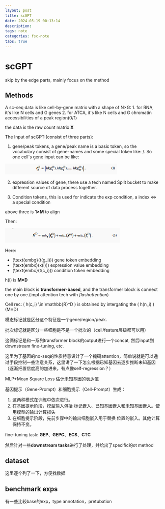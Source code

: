 ```yaml
---
layout: post
title: scGPT
date: 2024-05-19 00:13:14
description: 
tags: note
categories: fsc-note
tabs: true
---
```


# scGPT

skip by the edge parts, mainly focus on the method

## Methods

A sc-seq data is like cell-by-gene matrix with a shape of N×G:
    1. for RNA, it's like N cells and G genes
    2. for ATCA,  it's like N cells and G chromatin accessibilities of a peak region(0/1)

the data is the raw count matrix **X**

The Input of scGPT:(consist of three parts):

1. gene/peak tokens, a gene/peak name is a basic token, so the  vocabulary consist of gene-names and some special token like: <cls>/<pad>. So one cell's gene input can be like:

![公式](/assets/img/pic/scGPT/02.png)


2. expression values of gene, there use a tech named Split bucket to make different source of data process together.

3. Condition tokens, this is used for indicate the exp condition, a index <=> a special condition

above three is **1×M** to align

Then: 

![公式](/assets/img/pic/scGPT/01.png)

Here:
- \(\text{embg}(t(g_i))\) gene token embedding
- \(\text{embx}(x(i))\) expression value embedding
- \(\text{embc}(t(c_i))\) condition token embedding

h(i) is **M×D**

the main block is **transformer-based**, and the transformer block is connect one by one.(impl attention tech with *flashattention*)

Cell rec: \( h(c_i) \in \mathbb{R}^D \) is obtained by intergating the \( h(n_i) \) (M×D)

模态标记就是区分这个特征是一个gene/region/peak.

批次标记就是区分一些细胞是不是一个批次的（cell/feature层级都可以用）

这俩标记是和一系列transformer block的output进行一个concat, 然后input到downstream fine-tuning, etc.

这里为了基因的no-seq的性质特意设计了一个掩码attention，简单说就是可以通过手段控制一些注意关系，这里讲了一下怎么根据已知基因去逐步推断未知基因（逐渐把置信度高的加进来，有点像self-regression？）

MLP+Mean Square Loss 估计未知基因的表达值

基因提示（Gene-Prompt）和细胞提示（Cell-Prompt）生成：
1. 这两种模式在训练中依次进行。
2. 在基因提示阶段，模型输入包括 <cls> 标记嵌入、已知基因嵌入和未知基因嵌入。使用模型的输出计算损失
3. 在细胞提示阶段，先前步骤中的输出细胞嵌入用于替换 <cls> 位置的嵌入。其他计算保持不变。

fine-tuning task: **GEP**、**GEPC**、**ECS**、**CTC**

然后针对一些**downstream tasks**进行了处理，并给出了specific的ot method


## dataset
这里逐个列了一下，方便找数据

## benchmark exps
有一些比较base的exp，type annotation，pretubation





